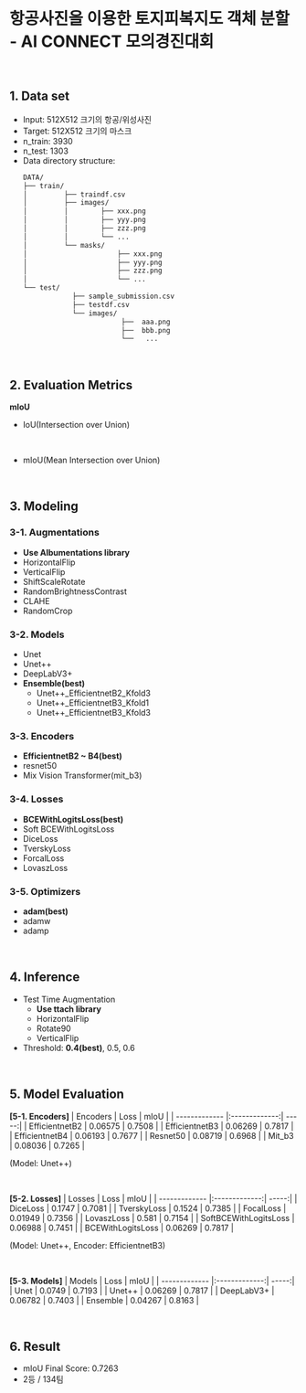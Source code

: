 # 항공사진을 이용한 토지피복지도 객체 분할 - AI CONNECT 모의경진대회

<br>

## 1. Data set

- Input: 512X512 크기의 항공/위성사진
- Target: 512X512 크기의 마스크
- n_train: 3930
- n_test: 1303
- Data directory structure:
    ```bash
    DATA/
    ├── train/
    │         ├── traindf.csv  
    │         ├── images/
    │         │        ├── xxx.png
    │         │        ├── yyy.png
    │         │        ├── zzz.png
    │         │        └── ...  
    │         └── masks/
    │                      ├── xxx.png
    │                      ├── yyy.png
    │                      ├── zzz.png
    │                      └── ...  
    └── test/
                ├── sample_submission.csv
                ├── testdf.csv
                └── images/
                            ├──  aaa.png
                            ├──  bbb.png  
                            └──   ...
    ```

<br>

## 2. Evaluation Metrics


**mIoU**
- IoU(Intersection over Union)

<br>

- mIoU(Mean Intersection over Union)

<br>

## 3. Modeling

### 3-1. Augmentations
- **Use Albumentations library**
- HorizontalFlip
- VerticalFlip
- ShiftScaleRotate
- RandomBrightnessContrast
- CLAHE
- RandomCrop


### 3-2. Models
- Unet
- Unet++
- DeepLabV3+
- **Ensemble(best)**
    - Unet++_EfficientnetB2_Kfold3
    - Unet++_EfficientnetB3_Kfold1
    - Unet++_EfficientnetB3_Kfold3

### 3-3. Encoders
- **EfficientnetB2 ~ B4(best)**
- resnet50
- Mix Vision Transformer(mit_b3)

### 3-4. Losses
- **BCEWithLogitsLoss(best)**
- Soft BCEWithLogitsLoss
- DiceLoss
- TverskyLoss
- ForcalLoss
- LovaszLoss

### 3-5. Optimizers
- **adam(best)**
- adamw
- adamp

<br>

## 4. Inference

 - Test Time Augmentation
    - **Use ttach library**
    - HorizontalFlip
    - Rotate90
    - VerticalFlip
- Threshold: **0.4(best)**, 0.5, 0.6

<br>

## 5. Model Evaluation

**[5-1. Encoders]**
| Encoders      | Loss          | mIoU  |
| ------------- |:-------------:| -----:|
| EfficientnetB2      | 0.06575      |   0.7508 |
| EfficientnetB3   | 0.06269      |    0.7817 |
| EfficientnetB4     | 0.06193      |    0.7677 |
| Resnet50    | 0.08719      |    0.6968 |
| Mit_b3     | 0.08036      |    0.7265 |

(Model: Unet++)

<br>

**[5-2. Losses]**
| Losses        | Loss          | mIoU  |
| ------------- |:-------------:| -----:|
| DiceLoss      | 0.1747      |   0.7081 |
| TverskyLoss   | 0.1524      |    0.7385 |
| FocalLoss     | 0.01949      |    0.7356 |
| LovaszLoss    | 0.581      |    0.7154 |
| SoftBCEWithLogitsLoss     | 0.06988      |    0.7451 |
| BCEWithLogitsLoss     | 0.06269      |    0.7817 |

(Model: Unet++, Encoder: EfficientnetB3)

<br>

**[5-3. Models]**
| Models        | Loss          | mIoU  |
| ------------- |:-------------:| -----:|
| Unet      | 0.0749      |   0.7193 |
| Unet++    | 0.06269      |    0.7817 |
| DeepLabV3+     | 0.06782      |    0.7403 |
| Ensemble    | 0.04267      |    0.8163 |

<br>

## 6. Result
- mIoU Final Score: 0.7263
- 2등 / 134팀
